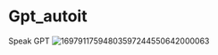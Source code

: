 # Gpt_autoit
Speak GPT
![16979117594803597244550642000063](https://github.com/Mr-Banana-2045/Gpt_autoit/assets/109140672/25dac86c-70e7-4cc1-8da1-68f56fd56f7d)
